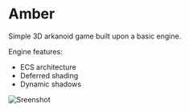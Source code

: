 # Amber #

Simple 3D arkanoid game built upon a basic engine.

Engine features:
* ECS architecture
* Deferred shading
* Dynamic shadows


![Sreenshot](https://i.imgur.com/ANTNMFg.png)
